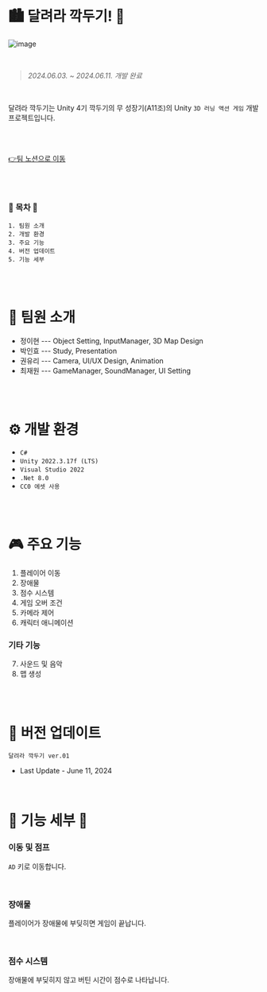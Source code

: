 # 🏙 달려라 깍두기! 🐶

![image](https://github.com/A11-kkagdugi/kkagdugigamepublic/assets/167185915/0f5a113a-11f0-4ca3-bd01-0f6c177562a9)

<br/>

> *2024.06.03.  ~  2024.06.11. 개발 완료*

<br/>

달려라 깍두기는 Unity 4기 깍두기의 무 성장기(A11조)의 Unity ``3D 러닝 액션 게임`` 개발 프로젝트입니다.

<br/><br/>

[👉팀 노션으로 이동](https://www.notion.so/teamsparta/045f12ae257041c89e982fbaa05931d5,"Notion")

<br/><br/>

### 🐾 목차 🐾
```
1. 팀원 소개
2. 개발 환경
3. 주요 기능
4. 버전 업데이트
5. 기능 세부
```

<br/><br/>

# 🐻 팀원 소개
* 정이현 --- Object Setting, InputManager, 3D Map Design
* 박인효 --- Study, Presentation
* 권유리 --- Camera, UI/UX Design, Animation
* 최재원 --- GameManager, SoundManager, UI Setting

<br/><br/>
 
# ⚙ 개발 환경

* ``C#``
* ``Unity 2022.3.17f (LTS)``
* ``Visual Studio 2022``
* ``.Net 8.0``
* ``CC0 에셋 사용``

<br/><br/>
 
# 🎮 주요 기능
1. 플레이어 이동
2. 장애물
3. 점수 시스템
4. 게임 오버 조건
5. 카메라 제어
6. 캐릭터 애니메이션

### 기타 기능
7. 사운드 및 음악
8. 맵 생성
   
<br/><br/>

# 💫 버전 업데이트 
```
달려라 깍두기 ver.01
```
* Last Update - June 11, 2024

<br/>

# 🌲 기능 세부 🌲

### 이동 및 점프
``AD`` 키로 이동합니다.

<br/>

### 장애물
플레이어가 장애물에 부딪히면 게임이 끝납니다.

<br/>

### 점수 시스템
장애물에 부딪히지 않고 버틴 시간이 점수로 나타납니다.


<br/><br/>
